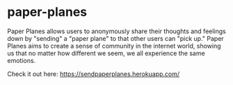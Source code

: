 # paper-planes

Paper Planes allows users to anonymously share their thoughts and feelings down by "sending" a "paper plane" to that other users can "pick up." Paper Planes aims to create a sense of community in the internet world, showing us that no matter how different we seem, we all experience the same emotions.

Check it out here: https://sendpaperplanes.herokuapp.com/
